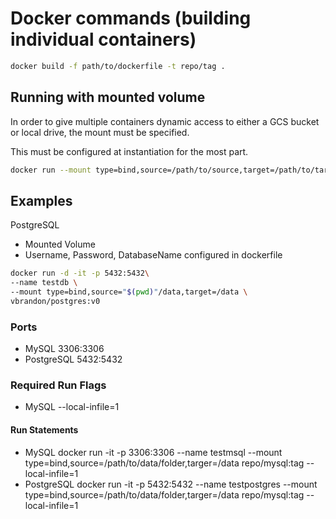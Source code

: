 # Docker commands (building individual containers)

```bash
docker build -f path/to/dockerfile -t repo/tag .
```


## Running with mounted volume
In order to give multiple containers dynamic access to either a GCS bucket or local drive, the mount must be specified.

This must be configured at instantiation for the most part.

```bash
docker run --mount type=bind,source=/path/to/source,target=/path/to/target
```

## Examples

PostgreSQL
* Mounted Volume
* Username, Password, DatabaseName configured in dockerfile
```bash
docker run -d -it -p 5432:5432\
--name testdb \
--mount type=bind,source="$(pwd)"/data,target=/data \
vbrandon/postgres:v0
```


### Ports
* MySQL         3306:3306
* PostgreSQL    5432:5432


### Required Run Flags
* MySQL         --local-infile=1


#### Run Statements
* MySQL         docker run -it -p 3306:3306 --name testmsql --mount type=bind,source=/path/to/data/folder,targer=/data repo/mysql:tag --local-infile=1
* PostgreSQL    docker run -it -p 5432:5432 --name testpostgres --mount type=bind,source=/path/to/data/folder,targer=/data repo/mysql:tag --local-infile=1